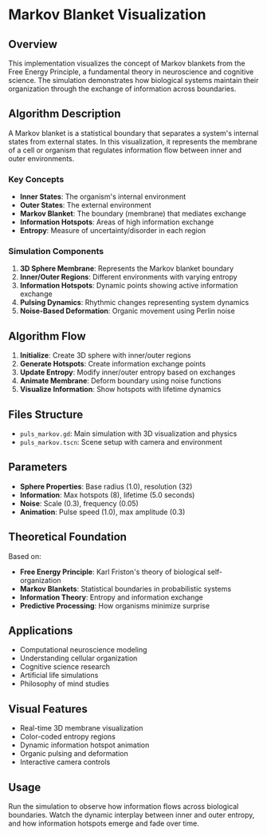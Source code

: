 # Markov Blanket Visualization

## Overview
This implementation visualizes the concept of Markov blankets from the Free Energy Principle, a fundamental theory in neuroscience and cognitive science. The simulation demonstrates how biological systems maintain their organization through the exchange of information across boundaries.

## Algorithm Description
A Markov blanket is a statistical boundary that separates a system's internal states from external states. In this visualization, it represents the membrane of a cell or organism that regulates information flow between inner and outer environments.

### Key Concepts
- **Inner States**: The organism's internal environment
- **Outer States**: The external environment
- **Markov Blanket**: The boundary (membrane) that mediates exchange
- **Information Hotspots**: Areas of high information exchange
- **Entropy**: Measure of uncertainty/disorder in each region

### Simulation Components
1. **3D Sphere Membrane**: Represents the Markov blanket boundary
2. **Inner/Outer Regions**: Different environments with varying entropy
3. **Information Hotspots**: Dynamic points showing active information exchange
4. **Pulsing Dynamics**: Rhythmic changes representing system dynamics
5. **Noise-Based Deformation**: Organic movement using Perlin noise

## Algorithm Flow
1. **Initialize**: Create 3D sphere with inner/outer regions
2. **Generate Hotspots**: Create information exchange points
3. **Update Entropy**: Modify inner/outer entropy based on exchanges
4. **Animate Membrane**: Deform boundary using noise functions
5. **Visualize Information**: Show hotspots with lifetime dynamics

## Files Structure
- `puls_markov.gd`: Main simulation with 3D visualization and physics
- `puls_markov.tscn`: Scene setup with camera and environment

## Parameters
- **Sphere Properties**: Base radius (1.0), resolution (32)
- **Information**: Max hotspots (8), lifetime (5.0 seconds)
- **Noise**: Scale (0.3), frequency (0.05)
- **Animation**: Pulse speed (1.0), max amplitude (0.3)

## Theoretical Foundation
Based on:
- **Free Energy Principle**: Karl Friston's theory of biological self-organization
- **Markov Blankets**: Statistical boundaries in probabilistic systems
- **Information Theory**: Entropy and information exchange
- **Predictive Processing**: How organisms minimize surprise

## Applications
- Computational neuroscience modeling
- Understanding cellular organization
- Cognitive science research
- Artificial life simulations
- Philosophy of mind studies

## Visual Features
- Real-time 3D membrane visualization
- Color-coded entropy regions
- Dynamic information hotspot animation
- Organic pulsing and deformation
- Interactive camera controls

## Usage
Run the simulation to observe how information flows across biological boundaries. Watch the dynamic interplay between inner and outer entropy, and how information hotspots emerge and fade over time.